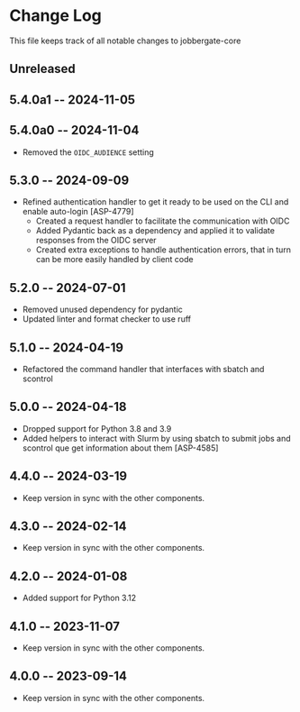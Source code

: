 # Change Log

This file keeps track of all notable changes to jobbergate-core

## Unreleased


## 5.4.0a1 -- 2024-11-05
## 5.4.0a0 -- 2024-11-04
- Removed the `OIDC_AUDIENCE` setting

## 5.3.0 -- 2024-09-09

- Refined authentication handler to get it ready to be used on the CLI and enable auto-login [ASP-4779]
  - Created a request handler to facilitate the communication with OIDC
  - Added Pydantic back as a dependency and applied it to validate responses from the OIDC server
  - Created extra exceptions to handle authentication errors, that in turn can be more easily handled by client code

## 5.2.0 -- 2024-07-01
- Removed unused dependency for pydantic
- Updated linter and format checker to use ruff

## 5.1.0 -- 2024-04-19

- Refactored the command handler that interfaces with sbatch and scontrol

## 5.0.0 -- 2024-04-18

- Dropped support for Python 3.8 and 3.9
- Added helpers to interact with Slurm by using sbatch to submit jobs and scontrol que get information about them [ASP-4585]

## 4.4.0 -- 2024-03-19

- Keep version in sync with the other components.

## 4.3.0 -- 2024-02-14

- Keep version in sync with the other components.

## 4.2.0 -- 2024-01-08

- Added support for Python 3.12

## 4.1.0 -- 2023-11-07

- Keep version in sync with the other components.

## 4.0.0 -- 2023-09-14

- Keep version in sync with the other components.
